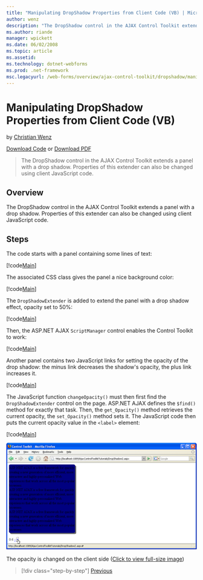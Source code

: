 ```yaml
---
title: "Manipulating DropShadow Properties from Client Code (VB) | Microsoft Docs"
author: wenz
description: "The DropShadow control in the AJAX Control Toolkit extends a panel with a drop shadow. Properties of this extender can also be changed using client JavaScrip..."
ms.author: riande
manager: wpickett
ms.date: 06/02/2008
ms.topic: article
ms.assetid: 
ms.technology: dotnet-webforms
ms.prod: .net-framework
msc.legacyurl: /web-forms/overview/ajax-control-toolkit/dropshadow/manipulating-dropshadow-properties-from-client-code-vb
---
```

Manipulating DropShadow Properties from Client Code (VB)
====================
by [Christian Wenz](https://github.com/wenz)

[Download Code](http://download.microsoft.com/download/5/1/6/51652a81-500b-4f6b-88d3-617103e7941e/DropShadow2.vb.zip) or [Download PDF](http://download.microsoft.com/download/b/6/a/b6ae89ee-df69-4c87-9bfb-ad1eb2b23373/dropshadow2VB.pdf)

> The DropShadow control in the AJAX Control Toolkit extends a panel with a drop shadow. Properties of this extender can also be changed using client JavaScript code.


## Overview

The DropShadow control in the AJAX Control Toolkit extends a panel with a drop shadow. Properties of this extender can also be changed using client JavaScript code.

## Steps

The code starts with a panel containing some lines of text:

[!code[Main](manipulating-dropshadow-properties-from-client-code-vb/samples/sample1.xml)]

The associated CSS class gives the panel a nice background color:

[!code[Main](manipulating-dropshadow-properties-from-client-code-vb/samples/sample2.xml)]

The `DropShadowExtender` is added to extend the panel with a drop shadow effect, opacity set to 50%:

[!code[Main](manipulating-dropshadow-properties-from-client-code-vb/samples/sample3.xml)]

Then, the ASP.NET AJAX `ScriptManager` control enables the Control Toolkit to work:

[!code[Main](manipulating-dropshadow-properties-from-client-code-vb/samples/sample4.xml)]

Another panel contains two JavaScript links for setting the opacity of the drop shadow: the minus link decreases the shadow's opacity, the plus link increases it.

[!code[Main](manipulating-dropshadow-properties-from-client-code-vb/samples/sample5.xml)]

The JavaScript function `changeOpacity()` must then first find the `DropShadowExtender` control on the page. ASP.NET AJAX defines the `$find()` method for exactly that task. Then, the `get_Opacity()` method retrieves the current opacity, the `set_Opacity()` method sets it. The JavaScript code then puts the current opacity value in the `<label>` element:

[!code[Main](manipulating-dropshadow-properties-from-client-code-vb/samples/sample6.xml)]


[![The opacity is changed on the client side](manipulating-dropshadow-properties-from-client-code-vb/_static/image2.png)](manipulating-dropshadow-properties-from-client-code-vb/_static/image1.png)

The opacity is changed on the client side ([Click to view full-size image](manipulating-dropshadow-properties-from-client-code-vb/_static/image3.png))

>[!div class="step-by-step"] [Previous](adjusting-the-z-index-of-a-dropshadow-vb.md)